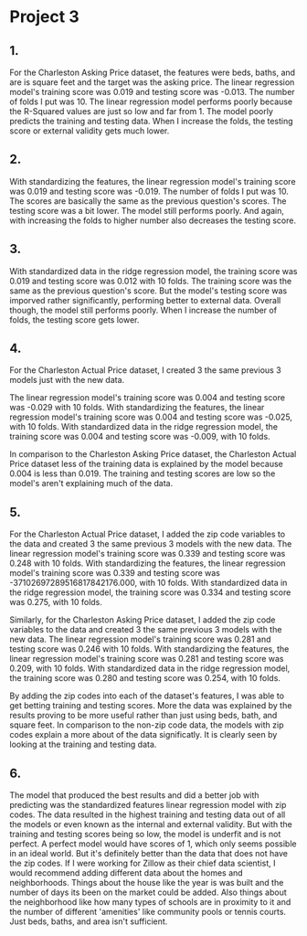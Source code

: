 # Project 3

## 1. 
For the Charleston Asking Price dataset, the features were beds, baths, and are is square feet and the target was the asking price. The linear regression model's training score was 0.019 and testing score was -0.013. The number of folds I put was 10. The linear regression model performs poorly because the R-Squared values are just so low and far from 1. The model poorly predicts the training and testing data. When I increase the folds, the testing score or external validity gets much lower. 

## 2.
With standardizing the features, the linear regression model's training score was 0.019 and testing score was -0.019. The number of folds I put was 10. The scores are basically the same as the previous question's scores. The testing score was a bit lower. The model still performs poorly. And again, with increasing the folds to higher number also decreases the testing score. 

## 3.
With  standardized data in the ridge regression model, the training score was 0.019 and testing score was 0.012 with 10 folds. The training score was the same as the previous question's score. But the model's testing score was imporved rather significantly, performing better to external data. Overall though, the model still performs poorly. When I increase the number of folds, the testing score gets lower.

## 4.
For the Charleston Actual Price dataset, I created 3 the same previous 3 models just with the new data. 

The linear regression model's training score was 0.004 and testing score was -0.029 with 10 folds. With standardizing the features, the linear regression model's training score was 0.004 and testing score was -0.025, with 10 folds. With standardized data in the ridge regression model, the training score was 0.004 and testing score was -0.009, with 10 folds.

In comparison to the Charleston Asking Price dataset, the Charleston Actual Price dataset less of the training data is explained by the model because 0.004 is less than 0.019. The training and testing scores are low so the model's aren't explaining much of the data. 

## 5.
For the Charleston Actual Price dataset, I added the zip code variables to the data and created 3 the same previous 3 models with the new data. The linear regression model's training score was 0.339 and testing score was 0.248 with 10 folds. With standardizing the features, the linear regression model's training score was 0.339 and testing score was -37102697289516817842176.000, with 10 folds. With standardized data in the ridge regression model, the training score was 0.334 and testing score was 0.275, with 10 folds.  

Similarly, for the Charleston Asking Price dataset, I added the zip code variables to the data and created 3 the same previous 3 models with the new data. The linear regression model's training score was 0.281 and testing score was 0.246 with 10 folds. With standardizing the features, the linear regression model's training score was 0.281 and testing score was 0.209, with 10 folds. With standardized data in the ridge regression model, the training score was 0.280 and testing score was 0.254, with 10 folds.

By adding the zip codes into each of the dataset's features, I was able to get betting training and testing scores. More the data was explained by the results proving to be more useful rather than just using beds, bath, and square feet. In comparison to the non-zip code data, the models with zip codes explain a more about of the data significatly. It is clearly seen by looking at the training and testing data.

## 6.
The model that produced the best results and did a better job with predicting was the standardized features linear regression model with zip codes. The data resulted in the highest training and testing data out of all the models or even known as the internal and external validity. But with the training and testing scores being so low, the model is underfit and is not perfect. A perfect model would have scores of 1, which only seems possible in an ideal world. But it's definitely better than the data that does not have the zip codes. If I were working for Zillow as their chief data scientist, I would recommend adding different data about the homes and neighborhoods. Things about the house like the year is was built and the number of days its been on the market could be added. Also things about the neighborhood like how many types of schools are in proximity to it and the number of different 'amenities' like community pools or tennis courts. Just beds, baths, and area isn't sufficient. 

